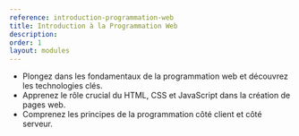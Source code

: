 ```yaml
---
reference: introduction-programmation-web
title: Introduction à la Programmation Web
description:
order: 1
layout: modules
---
```


* Plongez dans les fondamentaux de la programmation web et découvrez les technologies clés.
* Apprenez le rôle crucial du HTML, CSS et JavaScript dans la création de pages web.
* Comprenez les principes de la programmation côté client et côté serveur.
